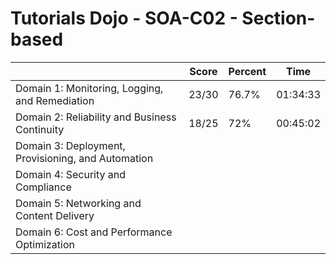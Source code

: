 # Tutorials Dojo - SOA-C02 - Section-based

|                                                    | Score | Percent | Time     |
| -------------------------------------------------- | ----- | ------- | -------- |
| Domain 1: Monitoring, Logging, and Remediation     | 23/30 | 76.7%   | 01:34:33 |
| Domain 2: Reliability and Business Continuity      | 18/25 | 72%     | 00:45:02 |
| Domain 3: Deployment, Provisioning, and Automation |       |         |          |
| Domain 4: Security and Compliance                  |       |         |          |
| Domain 5: Networking and Content Delivery          |       |         |          |
| Domain 6: Cost and Performance Optimization        |       |         |          |
